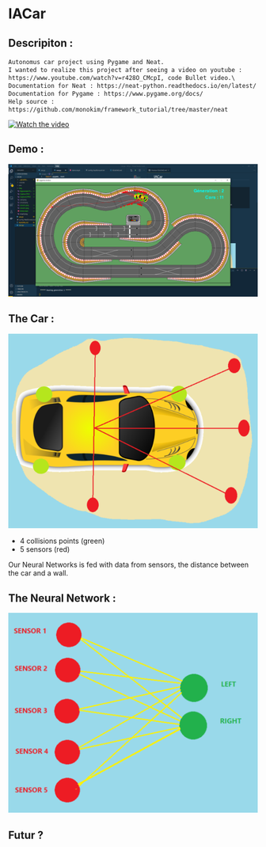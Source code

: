 # IACar

## Descripiton :
    Autonomus car project using Pygame and Neat.
    I wanted to realize this project after seeing a video on youtube : https://www.youtube.com/watch?v=r428O_CMcpI, code Bullet video.\
    Documentation for Neat : https://neat-python.readthedocs.io/en/latest/ 
    Documentation for Pygame : https://www.pygame.org/docs/ 
    Help source : https://github.com/monokim/framework_tutorial/tree/master/neat
    
[![Watch the video](https://i.imgur.com/vKb2F1B.png)](img/demo.mp4)

## Demo :
<a href="img/demo.MP4" title="Link Title"><img src="img/Capture33.PNG" alt="Alternate Text" /></a>

## The Car :
![alt text](img/Capture.PNG)

*   4 collisions points (green)
*   5 sensors (red)

Our Neural Networks is fed with data from sensors, the distance between the car and a wall.

## The Neural Network :
![alt text](img/Capture2.PNG)

## Futur ?
